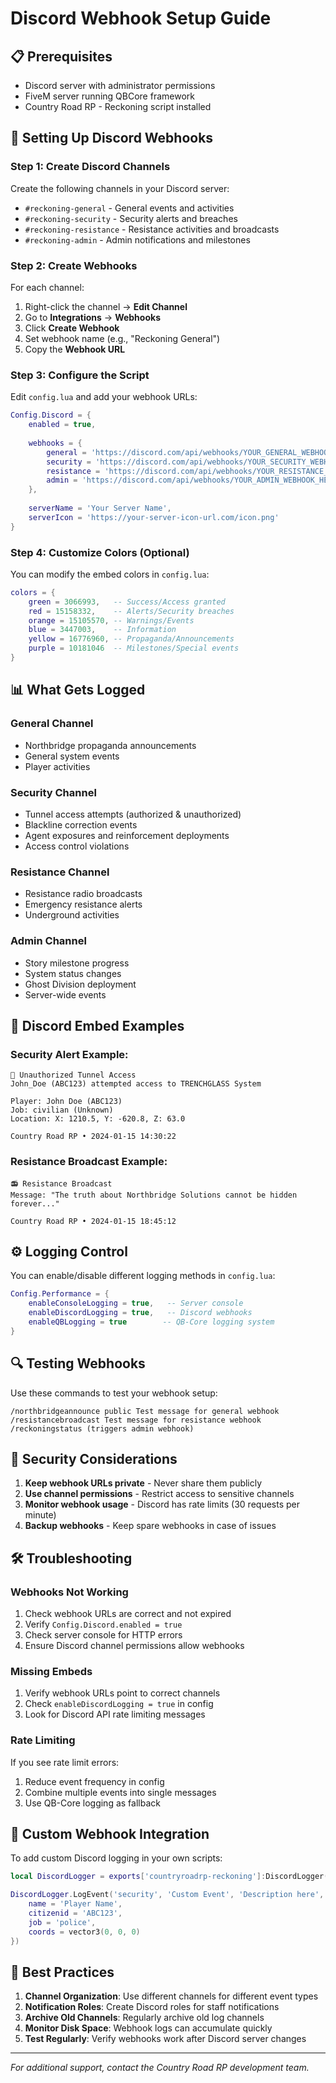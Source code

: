 # Discord Webhook Setup Guide

## 📋 Prerequisites
- Discord server with administrator permissions
- FiveM server running QBCore framework
- Country Road RP - Reckoning script installed

## 🔧 Setting Up Discord Webhooks

### Step 1: Create Discord Channels
Create the following channels in your Discord server:
- `#reckoning-general` - General events and activities
- `#reckoning-security` - Security alerts and breaches
- `#reckoning-resistance` - Resistance activities and broadcasts
- `#reckoning-admin` - Admin notifications and milestones

### Step 2: Create Webhooks
For each channel:
1. Right-click the channel → **Edit Channel**
2. Go to **Integrations** → **Webhooks**
3. Click **Create Webhook**
4. Set webhook name (e.g., "Reckoning General")
5. Copy the **Webhook URL**

### Step 3: Configure the Script
Edit `config.lua` and add your webhook URLs:

```lua
Config.Discord = {
    enabled = true,
    
    webhooks = {
        general = 'https://discord.com/api/webhooks/YOUR_GENERAL_WEBHOOK_HERE',
        security = 'https://discord.com/api/webhooks/YOUR_SECURITY_WEBHOOK_HERE', 
        resistance = 'https://discord.com/api/webhooks/YOUR_RESISTANCE_WEBHOOK_HERE',
        admin = 'https://discord.com/api/webhooks/YOUR_ADMIN_WEBHOOK_HERE'
    },
    
    serverName = 'Your Server Name',
    serverIcon = 'https://your-server-icon-url.com/icon.png'
}
```

### Step 4: Customize Colors (Optional)
You can modify the embed colors in `config.lua`:

```lua
colors = {
    green = 3066993,   -- Success/Access granted
    red = 15158332,    -- Alerts/Security breaches  
    orange = 15105570, -- Warnings/Events
    blue = 3447003,    -- Information
    yellow = 16776960, -- Propaganda/Announcements
    purple = 10181046  -- Milestones/Special events
}
```

## 📊 What Gets Logged

### General Channel
- Northbridge propaganda announcements
- General system events
- Player activities

### Security Channel  
- Tunnel access attempts (authorized & unauthorized)
- Blackline correction events
- Agent exposures and reinforcement deployments
- Access control violations

### Resistance Channel
- Resistance radio broadcasts
- Emergency resistance alerts
- Underground activities

### Admin Channel
- Story milestone progress
- System status changes
- Ghost Division deployment
- Server-wide events

## 🎨 Discord Embed Examples

### Security Alert Example:
```
🚨 Unauthorized Tunnel Access
John_Doe (ABC123) attempted access to TRENCHGLASS System

Player: John Doe (ABC123)
Job: civilian (Unknown)
Location: X: 1210.5, Y: -620.8, Z: 63.0

Country Road RP • 2024-01-15 14:30:22
```

### Resistance Broadcast Example:
```
📻 Resistance Broadcast
Message: "The truth about Northbridge Solutions cannot be hidden forever..."

Country Road RP • 2024-01-15 18:45:12
```

## ⚙️ Logging Control

You can enable/disable different logging methods in `config.lua`:

```lua
Config.Performance = {
    enableConsoleLogging = true,   -- Server console
    enableDiscordLogging = true,   -- Discord webhooks
    enableQBLogging = true        -- QB-Core logging system
}
```

## 🔍 Testing Webhooks

Use these commands to test your webhook setup:

```
/northbridgeannounce public Test message for general webhook
/resistancebroadcast Test message for resistance webhook
/reckoningstatus (triggers admin webhook)
```

## 🚨 Security Considerations

1. **Keep webhook URLs private** - Never share them publicly
2. **Use channel permissions** - Restrict access to sensitive channels
3. **Monitor webhook usage** - Discord has rate limits (30 requests per minute)
4. **Backup webhooks** - Keep spare webhooks in case of issues

## 🛠️ Troubleshooting

### Webhooks Not Working
1. Check webhook URLs are correct and not expired
2. Verify `Config.Discord.enabled = true`
3. Check server console for HTTP errors
4. Ensure Discord channel permissions allow webhooks

### Missing Embeds
1. Verify webhook URLs point to correct channels
2. Check `enableDiscordLogging = true` in config
3. Look for Discord API rate limiting messages

### Rate Limiting
If you see rate limit errors:
1. Reduce event frequency in config
2. Combine multiple events into single messages
3. Use QB-Core logging as fallback

## 📝 Custom Webhook Integration

To add custom Discord logging in your own scripts:

```lua
local DiscordLogger = exports['countryroadrp-reckoning']:DiscordLogger()

DiscordLogger.LogEvent('security', 'Custom Event', 'Description here', 'red', {
    name = 'Player Name',
    citizenid = 'ABC123',
    job = 'police',
    coords = vector3(0, 0, 0)
})
```

## 🎯 Best Practices

1. **Channel Organization**: Use different channels for different event types
2. **Notification Roles**: Create Discord roles for staff notifications
3. **Archive Old Channels**: Regularly archive old log channels
4. **Monitor Disk Space**: Webhook logs can accumulate quickly
5. **Test Regularly**: Verify webhooks work after Discord server changes

---

*For additional support, contact the Country Road RP development team.*
